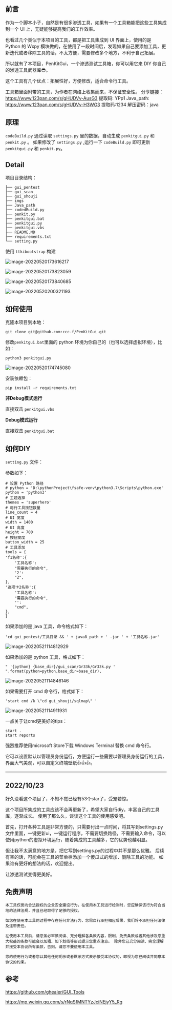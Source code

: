 ## 前言

作为一个脚本小子，自然是有很多渗透工具，如果有一个工具箱能把这些工具集成到一个 UI 上，无疑能够提高我们的工作效率。

也看过几个类似于本项目的工具，都是把工具集成到 UI 界面上，使用的是 Python 的 Wxpy 模块做的，在使用了一段时间后，发现如果自己要添加工具，更新迭代或者移除工具的话，不太方便，需要修改多个地方，不利于自己拓展。

所以就有了本项目，PenKitGui，一个渗透测试工具箱，你可以用它来 DIY 你自己的渗透工具武器库😎。

这个工具有几个优点：拓展性好，方便修改，适合命令行工具。

工具箱里面附带的工具，为作者在网络上收集而来，不保证安全性。
分享链接：https://www.123pan.com/s/gHUDVv-AusG3 提取码: YPp1
Java_path: https://www.123pan.com/s/gHUDVv-H3WG3 提取码:1234 解压密码：java

## 原理

`codeBuild.py`  通过读取 `settings.py` 里的数据，自动生成 `penkitgui.py` 和 `penkit.py` 。
如果修改了 `settings.py` ,运行一下 `codeBuild.py` 即可更新 `penkitgui.py` 和 `penkit.py`。

## Detail

项目目录结构：

```
├── gui_pentest
├── gui_scan
├── gui_shouji
├── imgs
├── Java_path
├── codedBuild.py
├── penkit.py
├── penkitgui.bat
├── penkitgui.py
├── penkitgui.vbs
├── README.MD
├── requirements.txt
└── setting.py
```

使用 `ttkibootstrap` 构建

![image-20220520173616217](imgs/README/image-20220520173616217.png)

![image-20220520173823059](imgs/README/image-20220520173823059.png)

![image-20220520173840685](imgs/README/image-20220520173840685.png)



![image-20220520200321193](imgs/README/image-20220520200321193.png)

## 如何使用

克隆本项目到本地：

```
git clone git@github.com:ccc-f/PenKitGui.git
```

修改`penkitgui.bat`里面的 python 环境为你自己的（也可以选择虚拟环境），比如：

```
python3 penkitgui.py
```

![image-20220520174745080](imgs/README/image-20220520174745080.png)

安装依赖包：

```
pip install -r requirements.txt
```

**非Debug模式运行**

直接双击 `penkitgui.vbs`

**Debug模式运行**

直接双击 `penkitgui.bat`

## 如何DIY

`setting.py` 文件：

参数如下：

```
# 设置 Python 路径
# python = 'D:\pythonProject\fsafe-venv\python3.7\Scripts\python.exe'
python = 'python3'
# 主题选择
themes = 'superhero'
# 每行工具按钮数量
line_count = 4
# UI 宽度
width = 1400
# UI 高度
height = 700
# 按钮宽度
button_width = 25
# 工具添加
tools = {
'f1名称':{
	'工具名称':
	"需要执行的命令",
	'2':
	"2",
},
'选项卡2名称':{
	'工具名称':
	"需要执行的命令",
	'':
	"cmd",
},
}
```

如果添加的是 java 工具，命令格式如下：

```
'cd gui_pentest/工具目录 && ' + java8_path + ' -jar ' + '工具名称.jar'
```

![image-20220521114812929](imgs/README/image-20220521114812929.png)

如果添加的是 python 工具，格式如下：

```
" '{python} {base_dir}/gui_scan/Gr33k/Gr33k.py ' ".format(python=python,base_dir=base_dir),
```

![image-20220521114846146](imgs/README/image-20220521114846146.png)

如果需要打开 cmd 命令行，格式如下：

```
'start cmd /k \"cd gui_shouji/sqlmap\" '
```

![image-20220521114911931](imgs/README/image-20220521114911931.png)

一点关于让cmd更美好的tips：

```
start .	
start reports
```

强烈推荐使用microsoft Store下载 Windows Terminal 替换 cmd 命令行。

它可以设置默认以管理员身份运行，方便运行一些需要以管理员身份运行的工具，界面大气美观，可以自定义终端壁纸👍👍👍。

----------------------------
## 2022/10/23

好久没看这个项目了，不知不觉已经有53个star了，受宠若惊。

这个项目所集成的工具应该不会再更新了，希望大家自行diy，丰富自己的工具库，逐渐成长。
使用了那么久，谈谈这个工具的使用感受吧。

首先，打开各种工具是非常方便的，只需要付出一点时间，将其写到settings.py文件里面，一键更新ui，一键运行程序，不需要切换路径，不需要输入命令，可以使用python的虚拟环境运行，随着集成的工具越多，它的优势也越明显。

但让我不太满意的地方是，把它写到settings.py的过程中并不是那么优雅。
后续有空的话，可能会在工具的菜单栏添加一个傻瓜式的增加、删除工具的功能。
如果谁有更好的想法的话，欢迎提出。

让渗透测试变得更美好。

## 免责声明

```
本工具仅面向合法授权的企业安全建设行为，在使用本工具进行检测时，您应确保该行为符合当地的法律法规，并且已经取得了足够的授权。  

如您在使用本工具的过程中存在任何非法行为，您需自行承担相应后果，我们将不承担任何法律及连带责任。 

在使用本工具前，请您务必审慎阅读、充分理解各条款内容，限制、免责条款或者其他涉及您重大权益的条款可能会以加粗、加下划线等形式提示您重点注意。 除非您已充分阅读、完全理解并接受本协议所有条款，否则，请您不要使用本工具。

您的使用行为或者您以其他任何明示或者默示方式表示接受本协议的，即视为您已阅读并同意本协议的约束。 
```

## 参考

https://github.com/ghealer/GUI_Tools

https://mp.weixin.qq.com/s/rNqSfMNTYzJciNEjyY5_Rg



